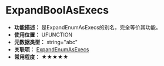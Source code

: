﻿# ExpandBoolAsExecs

- **功能描述：** 是ExpandEnumAsExecs的别名，完全等价其功能。
- **使用位置：** UFUNCTION
- **元数据类型：** string="abc"
- **关联项：** [ExpandEnumAsExecs](ExpandEnumAsExecs/ExpandEnumAsExecs.md)
- **常用程度：** ★★★★★